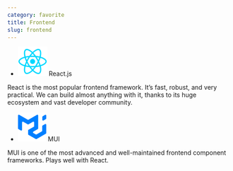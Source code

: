 ```yaml
---
category: favorite
title: Frontend
slug: frontend
---
```


- ![React](logos/react.svg) React.js

React is the most popular frontend framework. It’s fast, robust, and very
practical. We can build almost anything with it, thanks to its huge ecosystem
and vast developer community.
- ![MUI](logos/mui.svg) MUI

MUI is one of the most advanced and well-maintained frontend component
frameworks. Plays well with React.
